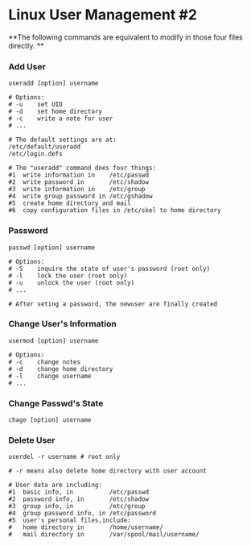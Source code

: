 # Linux User Management #2

**The following  commands are equivalent to modify in those four files directly. **



### Add User

```shell
useradd [option] username

# Options:
# -u	set UID
# -d	set home directory
# -c	write a note for user
# ...	

# The default settings are at:
/etc/default/useradd
/etc/login.defs

# The "useradd" command does four things:
#1	write information in 	/etc/passwd
#2	write password in	 	/etc/shadow
#3	write information in 	/etc/group
#4 	write group password in /etc/gshadow 
#5	create home directory and mail
#6	copy configuration files in /etc/skel to home directory 
```



### Password 

```shell
passwd [option] username

# Options:
# -S	inquire the state of user's password (root only)
# -l	lock the user (root only)
# -u	unlock the user (root only)
# ...

# After seting a password, the newuser are finally created
```



### Change User's Information

```shell
usermod [option] username

# Options:
# -c 	change notes
# -d	change home directory
# -l	change username
# ...

```



### Change Passwd's State

```
chage [option] username
```



### Delete User 

```shell
userdel -r username	# root only

# -r means also delete home directory with user account

# User data are including:
#1	basic info, in 			/etc/passwd
#2	password info, in 		/etc/shadow
#3	group info, in 			/etc/group
#4	group password info, in /etc/password
#5	user's personal files,include:
#	home directory in 		/home/username/
#	mail directory in 		/var/spool/mail/username/
```



